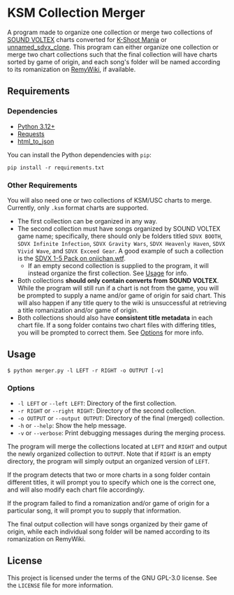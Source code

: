 # KSM Collection Merger
A program made to organize one collection or merge two collections of [SOUND VOLTEX](https://remywiki.com/What_is_SOUND_VOLTEX) charts converted for [K-Shoot Mania](https://kshootmania.com) or [unnamed\_sdvx\_clone](https://github.com/Drewol/unnamed-sdvx-clone). This program can either organize one collection or merge two chart collections such that the final collection will have charts sorted by game of origin, and each song's folder will be named according to its romanization on [RemyWiki](https://remywiki.com), if available.

## Requirements
### Dependencies
* [Python 3.12+](https://python.org)
* [Requests](https://requests.readthedocs.io/en/latest/)
* [html\_to\_json](https://pypi.org/project/html-to-json/)

You can install the Python dependencies with `pip`:
```
pip install -r requirements.txt
```

### Other Requirements
You will also need one or two collections of KSM/USC charts to merge. Currently, only `.ksm` format charts are supported.
* The first collection can be organized in any way.
* The second collection must have songs organized by SOUND VOLTEX game name; specifically, there should only be folders titled `SDVX BOOTH`, `SDVX Infinite Infection`, `SDVX Gravity Wars`, `SDVX Heavenly Haven`, `SDVX Vivid Wave`, and `SDVX Exceed Gear`. A good example of such a collection is the [SDVX 1-5 Pack on oniichan.wtf](https://oniichan.wtf/help/songs.html).
    * If an empty second collection is supplied to the program, it will instead organize the first collection. See [Usage](#usage) for info.
* Both collections **should only contain converts from SOUND VOLTEX**. While the program will still run if a chart is not from the game, you will be prompted to supply a name and/or game of origin for said chart. This will also happen if any title query to the wiki is unsuccessful at retrieving a title romanization and/or game of origin.
* Both collections should also have **consistent title metadata** in each chart file. If a song folder contains two chart files with differing titles, you will be prompted to correct them. See [Options](#options) for more info.

## Usage
```console
$ python merger.py -l LEFT -r RIGHT -o OUTPUT [-v]
```

### Options
* `-l LEFT` or `--left LEFT`: Directory of the first collection.
* `-r RIGHT` or `--right RIGHT`: Directory of the second collection.
* `-o OUTPUT` or `--output OUTPUT`: Directory of the final (merged) collection.
* `-h` or `--help`: Show the help message.
* `-v` or `--verbose`: Print debugging messages during the merging process.

The program will merge the collections located at `LEFT` and `RIGHT` and output the newly organized collection to `OUTPUT`. Note that if `RIGHT` is an empty directory, the program will simply output an organized version of `LEFT`.

If the program detects that two or more charts in a song folder contain different titles, it will prompt you to specify which one is the correct one, and will also modify each chart file accordingly.

If the program failed to find a romanization and/or game of origin for a particular song, it will prompt you to supply that information.

The final output collection will have songs organized by their game of origin, while each individual song folder will be named according to its romanization on RemyWiki.

## License
This project is licensed under the terms of the GNU GPL-3.0 license. See the `LICENSE` file for more information.

